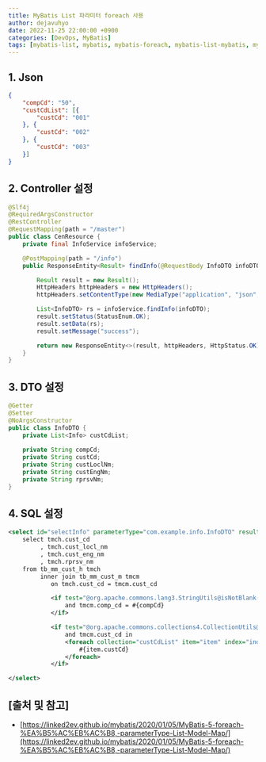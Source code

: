 ```yaml
---
title: MyBatis List 파라미터 foreach 사용
author: dejavuhyo
date: 2022-11-25 22:00:00 +0900
categories: [DevOps, MyBatis]
tags: [mybatis-list, mybatis, mybatis-foreach, mybatis-list-mybatis, mybatis-foreach-사용, mybatis-list-파라미터]
---
```


## 1. Json

```json
{
    "compCd": "50",
    "custCdList": [{
        "custCd": "001"
    }, {
        "custCd": "002"
    }, {
        "custCd": "003"
    }]
}
```

## 2. Controller 설정

```java
@Slf4j
@RequiredArgsConstructor
@RestController
@RequestMapping(path = "/master")
public class CenResource {
    private final InfoService infoService;

    @PostMapping(path = "/info")
    public ResponseEntity<Result> findInfo(@RequestBody InfoDTO infoDTO) {

        Result result = new Result();
        HttpHeaders httpHeaders = new HttpHeaders();
        httpHeaders.setContentType(new MediaType("application", "json", Charset.forName("UTF-8")));

        List<InfoDTO> rs = infoService.findInfo(infoDTO);
        result.setStatus(StatusEnum.OK);
        result.setData(rs);
        result.setMessage("success");

        return new ResponseEntity<>(result, httpHeaders, HttpStatus.OK);
    }
}
```

## 3. DTO 설정

```java
@Getter
@Setter
@NoArgsConstructor
public class InfoDTO {
    private List<Info> custCdList;
    
    private String compCd;
    private String custCd;
    private String custLoclNm;
    private String custEngNm;
    private String rprsvNm;
}
```

## 4. SQL 설정

```xml
<select id="selectInfo" parameterType="com.example.info.InfoDTO" resultType="com.example.info.InfoDTO">
    select tmch.cust_cd
         , tmch.cust_locl_nm
         , tmch.cust_eng_nm
         , tmch.rprsv_nm
    from tb_mm_cust_h tmch
         inner join tb_mm_cust_m tmcm
            on tmch.cust_cd = tmcm.cust_cd

            <if test="@org.apache.commons.lang3.StringUtils@isNotBlank(compCd)">
                and tmcm.comp_cd = #{compCd}
            </if>

            <if test="@org.apache.commons.collections4.CollectionUtils@isNotEmpty(custCdList)">
                and tmcm.cust_cd in
                <foreach collection="custCdList" item="item" index="index" separator="," open="(" close=")">
                    #{item.custCd}
                </foreach>
            </if>

</select>
```

## [출처 및 참고]
* [https://linked2ev.github.io/mybatis/2020/01/05/MyBatis-5-foreach-%EA%B5%AC%EB%AC%B8,-parameterType-List-Model-Map/](https://linked2ev.github.io/mybatis/2020/01/05/MyBatis-5-foreach-%EA%B5%AC%EB%AC%B8,-parameterType-List-Model-Map/)
